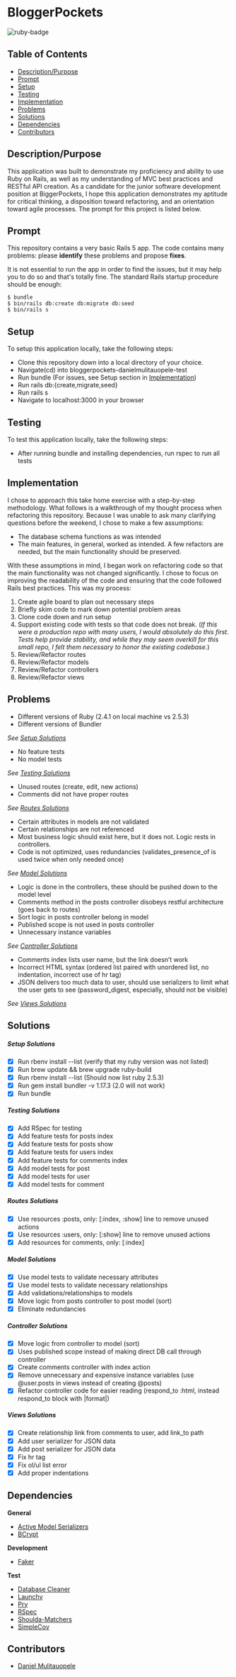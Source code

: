 # BloggerPockets
<img src="https://img.shields.io/badge/ruby%20-v2.4.1-brightgreen.svg" title="ruby-badge">

## Table of Contents

* [Description/Purpose](#descriptionpurpose)
* [Prompt](#prompt)
* [Setup](#setup)
* [Testing](#testing)
* [Implementation](#implementation)
* [Problems](#problems)
* [Solutions](#solutions)
* [Dependencies](#dependencies)
* [Contributors](#contributors)

## Description/Purpose

This application was built to demonstrate my proficiency and ability to use Ruby on Rails, as well
as my understanding of MVC best practices and RESTful API creation. As a candidate for the junior
software development position at BiggerPockets, I hope this application demonstrates my aptitude for critical thinking, a disposition toward refactoring, and an orientation toward agile processes. The prompt for this project is listed below.

## Prompt

This repository contains a very basic Rails 5 app.
The code contains many problems: please **identify** these problems and propose **fixes**.

It is not essential to run the app in order to find the issues, but it may help you to do so and that's totally fine. The standard Rails startup procedure should be enough:

````
$ bundle
$ bin/rails db:create db:migrate db:seed
$ bin/rails s
````

## Setup

To setup this application locally, take the following steps:

* Clone this repository down into a local directory of your choice.
* Navigate(cd) into bloggerpockets-danielmulitauopele-test
* Run bundle (For issues, see Setup section in [Implementation](#implementation))
* Run rails db:{create,migrate,seed}
* Run rails s
* Navigate to localhost:3000 in your browser

## Testing

To test this application locally, take the following steps:

* After running bundle and installing dependencies, run rspec to run all tests

## Implementation

I chose to approach this take home exercise with a step-by-step methodology. What follows is a walkthrough of my thought process when refactoring this repository. Because I was unable to ask many clarifying questions before the weekend, I chose to make a few assumptions:

* The database schema functions as was intended
* The main features, in general, worked as intended. A few refactors are needed, but the main functionality should be preserved.

With these assumptions in mind, I began work on refactoring code so that the main functionality was not changed significantly. I chose to focus on improving the readability of the code and ensuring that the code followed Rails best practices. This was my process:

1. Create agile board to plan out necessary steps
2. Briefly skim code to mark down potential problem areas
3. Clone code down and run setup
4. Support existing code with tests so that code does not break. (*If this were a production repo with many users, I would absolutely do this first. Tests help provide stability, and while they may seem overkill for this small repo, I felt them necessary to honor the existing codebase.*)
5. Review/Refactor routes
6. Review/Refactor models
7. Review/Refactor controllers
8. Review/Refactor views

## Problems

* Different versions of Ruby (2.4.1 on local machine vs 2.5.3)
* Different versions of Bundler 

*See [Setup Solutions](#setup-solutions)*

* No feature tests
* No model tests

*See [Testing Solutions](#testing-solutions)*

* Unused routes (create, edit, new actions)
* Comments did not have proper routes

*See [Routes Solutions](#routes-solutions)*

* Certain attributes in models are not validated
* Certain relationships are not referenced
* Most business logic should exist here, but it does not. Logic rests in controllers.
* Code is not optimized, uses redundancies (validates_presence_of is used twice when only needed once)

*See [Model Solutions](#model-solutions)*

* Logic is done in the controllers, these should be pushed down to the model level
* Comments method in the posts controller disobeys restful architecture (goes back to routes)
* Sort logic in posts controller belong in model
* Published scope is not used in posts controller
* Unnecessary instance variables

*See [Controller Solutions](#controller-solutions)*

* Comments index lists user name, but the link doesn’t work
* Incorrect HTML syntax (ordered list paired with unordered list, no indentation, incorrect use of hr tag)
* JSON delivers too much data to user, should use serializers to limit what the user gets to see (password_digest, especially, should not be visible)

*See [Views Solutions](#views-solutions)*

## Solutions

##### Setup Solutions
- [X] Run rbenv install --list (verify that my ruby version was not listed)
- [X] Run brew update && brew upgrade ruby-build
- [X] Run rbenv install --list (Should now list ruby 2.5.3)
- [X] Run gem install bundler -v 1.17.3 (2.0 will not work)
- [X] Run bundle

##### Testing Solutions
- [X] Add RSpec for testing
- [X] Add feature tests for posts index
- [X] Add feature tests for posts show
- [X] Add feature tests for users index
- [X] Add feature tests for comments index
- [X] Add model tests for post
- [X] Add model tests for user
- [X] Add model tests for comment

##### Routes Solutions
- [X] Use resources :posts, only: [:index, :show] line to remove unused actions
- [X] Use resources :users, only: [:show] line to remove unused actions
- [X] Add resources for comments, only: [:index]

##### Model Solutions
- [X] Use model tests to validate necessary attributes
- [X] Use model tests to validate necessary relationships
- [X] Add validations/relationships to models
- [X] Move logic from posts controller to post model (sort)
- [X] Eliminate redundancies

##### Controller Solutions
- [X] Move logic from controller to model (sort)
- [X] Uses published scope instead of making direct DB call through controller
- [X] Create comments controller with index action
- [X] Remove unnecessary and expensive instance variables (use @user.posts in views instead of creating @posts)
- [X] Refactor controller code for easier reading (respond_to :html, instead respond_to block with |format|)

##### Views Solutions
- [X] Create relationship link from comments to user, add link_to path
- [X] Add user serializer for JSON data
- [X] Add post serializer for JSON data
- [X] Fix hr tag
- [X] Fix ol/ul list error
- [X] Add proper indentations

## Dependencies

**General**

* [Active Model Serializers](https://github.com/rails-api/active_model_serializers)
* [BCrypt](https://github.com/codahale/bcrypt-ruby)

**Development**

* [Faker](https://github.com/stympy/faker)

**Test**

* [Database Cleaner](https://github.com/DatabaseCleaner/database_cleaner)
* [Launchy](https://github.com/copiousfreetime/launchy)
* [Pry](https://github.com/pry/pry)
* [RSpec](https://github.com/rspec/rspec)
* [Shoulda-Matchers](https://github.com/thoughtbot/shoulda-matchers)
* [SimpleCov](https://github.com/colszowka/simplecov)

## Contributors

* [Daniel Mulitauopele](https://github.com/DanielMulitauopele)
